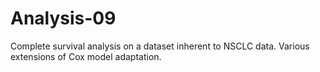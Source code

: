 # Analysis-09
Complete survival analysis on a dataset inherent to NSCLC data. Various extensions of Cox model adaptation.
